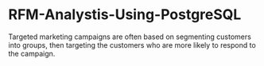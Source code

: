 # RFM-Analystis-Using-PostgreSQL
Targeted marketing campaigns are often based on segmenting customers into groups, then targeting the customers who are more likely to respond to the campaign.
